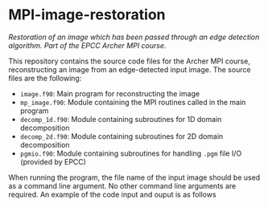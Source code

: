 # MPI-image-restoration
*Restoration of an image which has been passed through an edge detection algorithm. Part of the EPCC Archer MPI course.*


This repository contains the source code files for the Archer MPI course, reconstructing an image from an edge-detected 
input image. The source files are the following:

  *  ```image.f90```: Main program for reconstructing the image
  *  ```mp_image.f90```: Module containing the MPI routines called in the main program
  *  ```decomp_1d.f90```: Module containing subroutines for 1D domain decomposition
  *  ```decomp_2d.f90```: Module containing subroutines for 2D domain decomposition
  *  ```pgmio.f90```: Module containing subroutines for handling ```.pgm``` file I/O (provided by EPCC)

When running the program, the file name of the input image should be used as a command line argument. No other 
command line arguments are required.
An example of the code input and ouput is as follows

